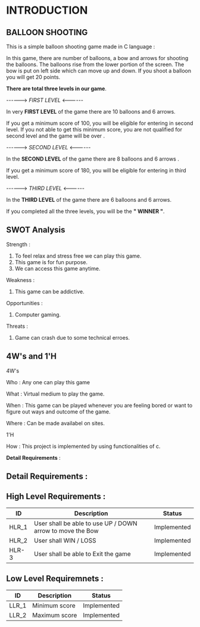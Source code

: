 
# INTRODUCTION 

## BALLOON SHOOTING

This is a simple balloon shooting game made in C language :

In this game, there are number of balloons, a bow and arrows for shooting the balloons. 
The balloons rise from the lower portion of the screen. 
The bow is put on left side which can move up and down. If you shoot a balloon you will get 20 points. 



**There are total three levels in our game**.


   ------>  *FIRST LEVEL*   <------
   
In very **FIRST LEVEL** of the game there are 10 balloons and 6 arrows.

If you get a minimum score of 100, you will be eligible for entering in second level. 
If you not able to get this minimum score, you are not qualified for second level and the game will be over . 

 
 ------>  *SECOND LEVEL*   <------

In the **SECOND LEVEL** of the game there are  8 balloons and 6 arrows .

If you get a minimum score of 180, you will be eligible for entering in third level.


   ------>  *THIRD LEVEL*   <------
 
 In the **THIRD LEVEL** of the game there are 6 balloons and 6 arrows.

If you completed all the three levels, you will be the **" WINNER "**.






## SWOT Analysis

 Strength :
1. To feel relax and  stress free we can play this game.
2. This game is for fun purpose.
3. We can access this game anytime.

Weakness :
1. This game can be addictive.
 
Opportunities :
1. Computer gaming.

Threats :
1. Game can crash due to some technical erroes.


## 4W's and 1'H

4W's

Who : Any one can play this game


What : Virtual medium to  play the game.


When : This game can be played whenever you are feeling bored or want to figure out ways  and outcome of the game. 


Where : Can be made availabel on sites.

1'H

How : This project is implemented by using functionalities of c.

      




**Detail Requirements** :

## Detail Requirements :

## High Level Requirements :
| ID | Description | Status |
| --- | --- | --- |
| HLR_1 | User shall be able to use UP / DOWN arrow to move the Bow | Implemented
| HLR_2 | User shall WIN / LOSS | Implemented |
| HLR-3 | User shall be able to Exit the game | Implemented |


## Low Level Requiremnets :
| ID | Description | Status |
| --- | --- | --- |
| LLR_1 | Minimum score | Implemented |
| LLR_2 | Maximum score | Implemented |


